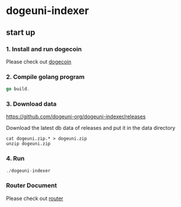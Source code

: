 # dogeuni-indexer

## start up

### 1. Install and run dogecoin
Please check out [dogecoin](docs/dogecoin.md)

### 2. Compile golang program
```go
go build.
```

### 3. Download data

https://github.com/dogeuni-org/dogeuni-indexer/releases

Download the latest db data of releases and put it in the data directory


```shell
cat dogeuni.zip.* > dogeuni.zip
unzip dogeuni.zip
```



### 4. Run
```go
./dogeuni-indexer
```

### Router Document
Please check out [router](https://documenter.getpostman.com/view/8337528/2s9YeN18PF)
